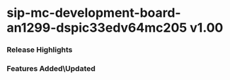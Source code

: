 # sip-mc-development-board-an1299-dspic33edv64mc205 v1.00
### Release Highlights



### Features Added\Updated



